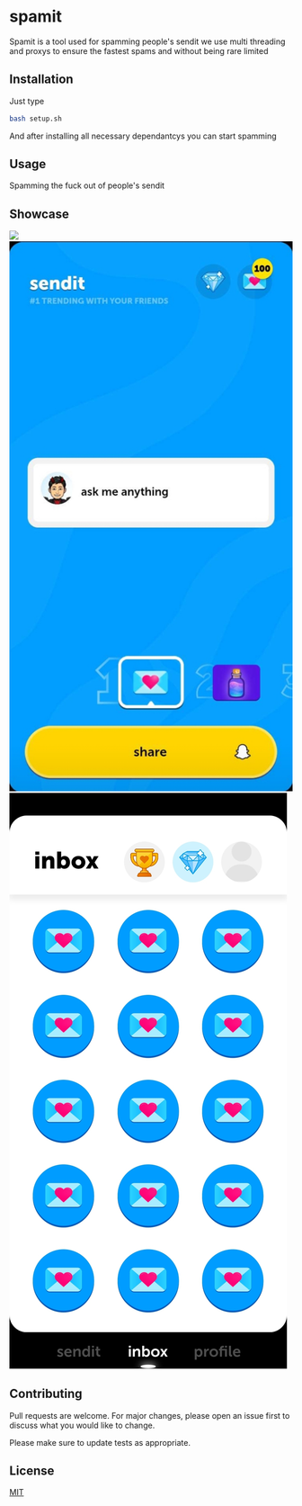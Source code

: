 # spamit

Spamit is a tool used for spamming people's sendit we use multi threading and proxys to ensure the fastest spams and without being rare limited 

## Installation

Just type 

```bash
bash setup.sh
```
And after installing all necessary dependantcys you can start spamming 

## Usage

Spamming the fuck out of people's sendit

## Showcase

![](https://raw.githubusercontent.com/NotApex/Sendit-spammer/main/spamit-showcase.gif)
![](https://raw.githubusercontent.com/NotApex/Sendit-spammer/main/spamit-showcase2.jpg)
![](https://raw.githubusercontent.com/NotApex/Sendit-spammer/main/spamit-showcase3.jpg)

## Contributing

Pull requests are welcome. For major changes, please open an issue first
to discuss what you would like to change.

Please make sure to update tests as appropriate.

## License

[MIT](https://choosealicense.com/licenses/mit/)
